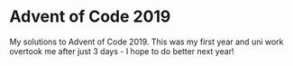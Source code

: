 # Advent of Code 2019

My solutions to Advent of Code 2019. This was my first year and uni work overtook me after just 3 days - I hope to do better next year!